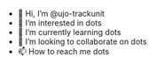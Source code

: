 - 👋 Hi, I’m @ujo-trackunit
- 👀 I’m interested in dots
- 🌱 I’m currently learning dots
- 💞️ I’m looking to collaborate on dots
- 📫 How to reach me dots

<!---
ujo-trackunit/ujo-trackunit is a ✨ special ✨ repository because its `README.md` (this file) appears on your GitHub profile.
You can click the Preview link to take a look at your changes.
--->
